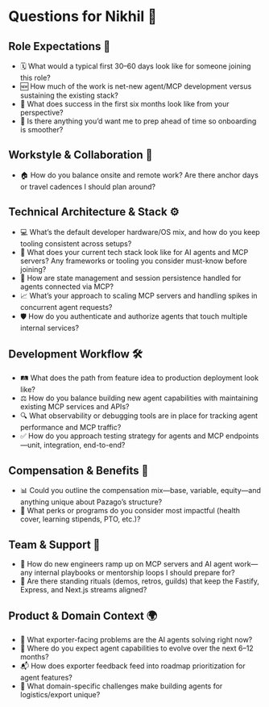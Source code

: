 # Questions for Nikhil 📝

## Role Expectations 🎯

- 🗓️ What would a typical first 30–60 days look like for someone joining this role?
- 🆕 How much of the work is net-new agent/MCP development versus sustaining the existing stack?
- 🏁 What does success in the first six months look like from your perspective?
- 🧪 Is there anything you’d want me to prep ahead of time so onboarding is smoother?

## Workstyle & Collaboration 👥

- 🏠 How do you balance onsite and remote work? Are there anchor days or travel cadences I should plan around?

## Technical Architecture & Stack ⚙️

- 💻 What’s the default developer hardware/OS mix, and how do you keep tooling consistent across setups?
- 🧰 What does your current tech stack look like for AI agents and MCP servers? Any frameworks or tooling you consider must-know before joining?
- 🧠 How are state management and session persistence handled for agents connected via MCP?
- 📈 What’s your approach to scaling MCP servers and handling spikes in concurrent agent requests?
- 🛡️ How do you authenticate and authorize agents that touch multiple internal services?

## Development Workflow 🛠️

- 🛤️ What does the path from feature idea to production deployment look like?
- ⚖️ How do you balance building new agent capabilities with maintaining existing MCP services and APIs?
- 🔍 What observability or debugging tools are in place for tracking agent performance and MCP traffic?
- ✅ How do you approach testing strategy for agents and MCP endpoints—unit, integration, end-to-end?

## Compensation & Benefits 💸

- 📊 Could you outline the compensation mix—base, variable, equity—and anything unique about Pazago’s structure?
- 🎁 What perks or programs do you consider most impactful (health cover, learning stipends, PTO, etc.)?

## Team & Support 🤝

- 🚀 How do new engineers ramp up on MCP servers and AI agent work—any internal playbooks or mentorship loops I should prepare for?
- 🔄 Are there standing rituals (demos, retros, guilds) that keep the Fastify, Express, and Next.js streams aligned?

## Product & Domain Context 🌍

- 🚢 What exporter-facing problems are the AI agents solving right now?
- 🔮 Where do you expect agent capabilities to evolve over the next 6–12 months?
- 📬 How does exporter feedback feed into roadmap prioritization for agent features?
- 🧭 What domain-specific challenges make building agents for logistics/export unique?
